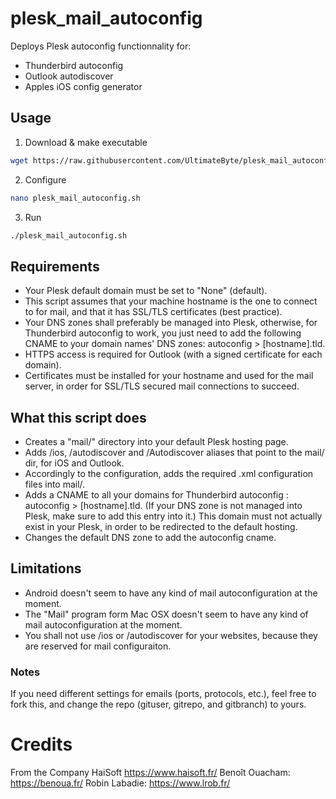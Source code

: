 # plesk_mail_autoconfig

Deploys Plesk autoconfig functionnality for:

- Thunderbird autoconfig
- Outlook autodiscover
- Apples iOS config generator

## Usage

1) Download & make executable

````bash
wget https://raw.githubusercontent.com/UltimateByte/plesk_mail_autoconfig/master/plesk_mail_autoconfig.sh && chmod +x plesk_mail_autoconfig.sh
````

2) Configure

````bash
nano plesk_mail_autoconfig.sh
````

3) Run

````bash
./plesk_mail_autoconfig.sh
````

## Requirements
- Your Plesk default domain must be set to "None" (default).
- This script assumes that your machine hostname is the one to connect to for mail, and that it has SSL/TLS certificates (best practice).
- Your DNS zones shall preferably be managed into Plesk, otherwise, for Thunderbird autoconfig to work, you just need to add the following CNAME to your domain names' DNS zones: autoconfig > [hostname].tld.
- HTTPS access is required for Outlook (with a signed certificate for each domain).
- Certificates must be installed for your hostname and used for the mail server, in order for SSL/TLS secured mail connections to succeed.

## What this script does
- Creates a "mail/" directory into your default Plesk hosting page.
- Adds /ios, /autodiscover and /Autodiscover aliases that point to the mail/ dir, for iOS and Outlook.
- Accordingly to the configuration, adds the required .xml configuration files into mail/.
- Adds a CNAME to all your domains for Thunderbird autoconfig : autoconfig > [hostname].tld. (If your DNS zone is not managed into Plesk, make sure to add this entry into it.) This domain must not actually exist in your Plesk, in order to be redirected to the default hosting.
- Changes the default DNS zone to add the autoconfig cname.

## Limitations
- Android doesn't seem to have any kind of mail autoconfiguration at the moment.
- The "Mail" program form Mac OSX doesn't seem to have any kind of mail autoconfiguration at the moment.
- You shall not use /ios or /autodiscover for your websites, because they are reserved for mail configuraiton.

### Notes
 If you need different settings for emails (ports, protocols, etc.), feel free to fork this, and change the repo (gituser, gitrepo, and gitbranch) to yours.
 
 # Credits
 From the Company HaiSoft https://www.haisoft.fr/
Benoît Ouacham: https://benoua.fr/
Robin Labadie: https://www.lrob.fr/
